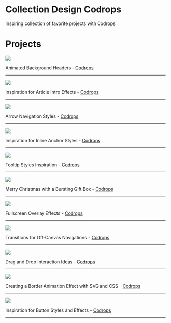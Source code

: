 # Collection Design Codrops
Inspiring collection of favorite projects with Codrops

# Projects

![](https://codropspz-tympanus.netdna-ssl.com/codrops/wp-content/uploads/2014/09/AnimatedHeaderBackgrounds.png)

Animated Background Headers - [Codrops](https://tympanus.net/codrops/2014/09/23/animated-background-headers/)

---

![](https://codropspz-tympanus.netdna-ssl.com/codrops/wp-content/uploads/2014/05/ArticleIntroEffects.png)

Inspiration for Article Intro Effects - [Codrops](https://tympanus.net/codrops/2014/05/22/inspiration-for-article-intro-effects/)

---

![](https://codropspz-tympanus.netdna-ssl.com/codrops/wp-content/uploads/2014/05/ArrowNavigationEffects.png)

Arrow Navigation Styles - [Codrops](https://tympanus.net/codrops/2014/05/28/arrow-navigation-styles/)

---

![](https://codropspz-tympanus.netdna-ssl.com/codrops/wp-content/uploads/2014/06/InlineLinkStyles.png)

Inspiration for Inline Anchor Styles - [Codrops](https://tympanus.net/codrops/2014/06/04/inspiration-for-inline-anchor-styles/)

---

![](https://codropspz-tympanus.netdna-ssl.com/codrops/wp-content/uploads/2014/10/TooltipStylesInspiration.png)

Tooltip Styles Inspiration - [Codrops](https://tympanus.net/codrops/2014/10/07/tooltip-styles-inspiration/)

---

![](https://codropspz-tympanus.netdna-ssl.com/codrops/wp-content/uploads/2013/12/MerryChristmasCodrops_Main.png)

Merry Christmas with a Bursting Gift Box - [Codrops](https://tympanus.net/codrops/2013/12/24/merry-christmas-with-a-bursting-gift-box/)

---

![](https://codropspz-tympanus.netdna-ssl.com/codrops/wp-content/uploads/2014/02/FullscreenOverlayStyles.jpg)

Fullscreen Overlay Effects - [Codrops](https://tympanus.net/codrops/2014/02/06/fullscreen-overlay-effects/)

---

![](https://codropspz-tympanus.netdna-ssl.com/codrops/wp-content/uploads/2013/08/sidebartransitions.png)

Transitions for Off-Canvas Navigations - [Codrops](https://tympanus.net/codrops/2013/08/28/transitions-for-off-canvas-navigations/)

---

![](https://codropspz-tympanus.netdna-ssl.com/codrops/wp-content/uploads/2014/11/DragDropInteractions.png)

Drag and Drop Interaction Ideas - [Codrops](https://tympanus.net/codrops/2014/11/11/drag-and-drop-interaction-ideas/)

---

![](https://codropspz-tympanus.netdna-ssl.com/codrops/wp-content/uploads/2014/02/BorderAnimationSVG.png)

Creating a Border Animation Effect with SVG and CSS - [Codrops](https://tympanus.net/codrops/2014/02/26/creating-a-border-animation-effect-with-svg-and-css/)

---

![](https://codropspz-tympanus.netdna-ssl.com/codrops/wp-content/uploads/2015/02/ButtonStylesInspiration.png)

Inspiration for Button Styles and Effects - [Codrops](https://tympanus.net/codrops/2015/02/26/inspiration-button-styles-effects/)

---
